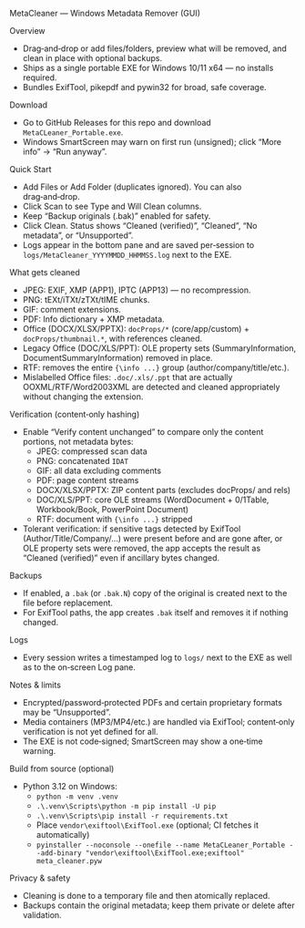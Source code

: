 MetaCleaner — Windows Metadata Remover (GUI)

Overview

- Drag‑and‑drop or add files/folders, preview what will be removed, and clean in place with optional backups.
- Ships as a single portable EXE for Windows 10/11 x64 — no installs required.
- Bundles ExifTool, pikepdf and pywin32 for broad, safe coverage.

Download

- Go to GitHub Releases for this repo and download `MetaCLeaner_Portable.exe`.
- Windows SmartScreen may warn on first run (unsigned); click “More info” → “Run anyway”.

Quick Start

- Add Files or Add Folder (duplicates ignored). You can also drag‑and‑drop.
- Click Scan to see Type and Will Clean columns.
- Keep “Backup originals (.bak)” enabled for safety.
- Click Clean. Status shows “Cleaned (verified)”, “Cleaned”, “No metadata”, or “Unsupported”.
- Logs appear in the bottom pane and are saved per‑session to `logs/MetaCleaner_YYYYMMDD_HHMMSS.log` next to the EXE.

What gets cleaned

- JPEG: EXIF, XMP (APP1), IPTC (APP13) — no recompression.
- PNG: tEXt/iTXt/zTXt/tIME chunks.
- GIF: comment extensions.
- PDF: Info dictionary + XMP metadata.
- Office (DOCX/XLSX/PPTX): `docProps/*` (core/app/custom) + `docProps/thumbnail.*`, with references cleaned.
- Legacy Office (DOC/XLS/PPT): OLE property sets (SummaryInformation, DocumentSummaryInformation) removed in place.
- RTF: removes the entire `{\info ...}` group (author/company/title/etc.).
- Mislabelled Office files: `.doc/.xls/.ppt` that are actually OOXML/RTF/Word2003XML are detected and cleaned appropriately without changing the extension.

Verification (content‑only hashing)

- Enable “Verify content unchanged” to compare only the content portions, not metadata bytes:
  - JPEG: compressed scan data
  - PNG: concatenated `IDAT`
  - GIF: all data excluding comments
  - PDF: page content streams
  - DOCX/XLSX/PPTX: ZIP content parts (excludes docProps/ and rels)
  - DOC/XLS/PPT: core OLE streams (WordDocument + 0/1Table, Workbook/Book, PowerPoint Document)
  - RTF: document with `{\info ...}` stripped
- Tolerant verification: if sensitive tags detected by ExifTool (Author/Title/Company/…) were present before and are gone after, or OLE property sets were removed, the app accepts the result as “Cleaned (verified)” even if ancillary bytes changed.

Backups

- If enabled, a `.bak` (or `.bak.N`) copy of the original is created next to the file before replacement.
- For ExifTool paths, the app creates `.bak` itself and removes it if nothing changed.

Logs

- Every session writes a timestamped log to `logs/` next to the EXE as well as to the on‑screen Log pane.

Notes & limits

- Encrypted/password‑protected PDFs and certain proprietary formats may be “Unsupported”.
- Media containers (MP3/MP4/etc.) are handled via ExifTool; content‑only verification is not yet defined for all.
- The EXE is not code‑signed; SmartScreen may show a one‑time warning.

Build from source (optional)

- Python 3.12 on Windows:
  - `python -m venv .venv`
  - `.\.venv\Scripts\python -m pip install -U pip`
  - `.\.venv\Scripts\pip install -r requirements.txt`
  - Place `vendor\exiftool\ExifTool.exe` (optional; CI fetches it automatically)
  - `pyinstaller --noconsole --onefile --name MetaCLeaner_Portable --add-binary "vendor\exiftool\ExifTool.exe;exiftool" meta_cleaner.pyw`

Privacy & safety

- Cleaning is done to a temporary file and then atomically replaced.
- Backups contain the original metadata; keep them private or delete after validation.

